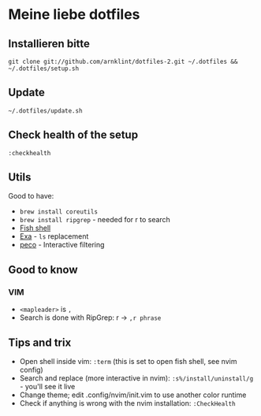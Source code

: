 # Meine liebe dotfiles

## Installieren bitte
`git clone git://github.com/arnklint/dotfiles-2.git ~/.dotfiles && ~/.dotfiles/setup.sh`

## Update
`~/.dotfiles/update.sh`

## Check health of the setup
`:checkhealth`

## Utils
Good to have:

* `brew install coreutils`
* `brew install ripgrep` - needed for <leader>r to search
* [Fish shell](https://fishshell.com/)
* [Exa](https://the.exa.website/) - `ls` replacement
* [peco](https://github.com/peco/peco) - Interactive filtering

## Good to know

### VIM

* `<mapleader>` is `,`
* Search is done with RipGrep: <mapleader>r -> `,r phrase`

## Tips and trix

* Open shell inside vim: `:term` (this is set to open fish shell, see nvim config)
* Search and replace (more interactive in nvim): `:s%/install/uninstall/g` - you'll see it live
* Change theme; edit .config/nvim/init.vim to use another color runtime
* Check if anything is wrong with the nvim installation: `:CheckHealth`
